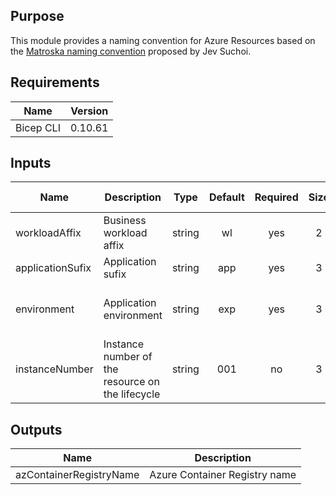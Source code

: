 ## Purpose
This module provides a naming convention for Azure Resources based on the [Matroska naming convention](https://www.devjev.nl/posts/2022/the-perfect-azure-naming-convention/) proposed by Jev Suchoi.

## Requirements

| Name      | Version |
| --------- | ------- |
| Bicep CLI | 0.10.61 |

## Inputs

| Name             | Description                                      | Type   | Default | Required | Size | Allowed values          |
| ---------------- | ------------------------------------------------ | ------ | :-----: | :------: | :--: | ----------------------- |
| workloadAffix    | Business workload affix                          | string |   wl    |   yes    |  2   |                         |
| applicationSufix | Application sufix                                | string |   app   |   yes    |  3   |                         |
| environment      | Application environment                          | string |   exp   |   yes    |  3   | exp, dev, qua, uat, prd |
| instanceNumber   | Instance number of the resource on the lifecycle | string |   001   |    no    |  3   | Number on format 001    |

## Outputs

| Name                    | Description                   |
| ----------------------- | ----------------------------- |
| azContainerRegistryName | Azure Container Registry name |
